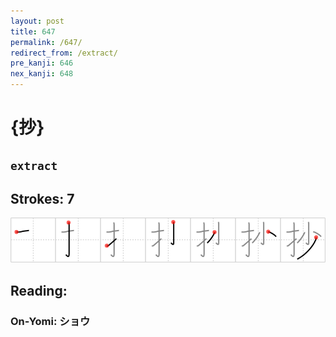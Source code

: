 ```yaml
---
layout: post
title: 647
permalink: /647/
redirect_from: /extract/
pre_kanji: 646
nex_kanji: 648
---
```


# {抄}

## `extract`

## Strokes: 7

<div class="stroke"><img src="../images/E68A84.png" /></div>

## Reading:

### On-Yomi: ショウ
